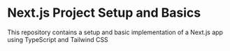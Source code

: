 # Next.js Project Setup and Basics
This repository contains a setup and basic implementation of a Next.js app using TypeScript and Tailwind CSS
